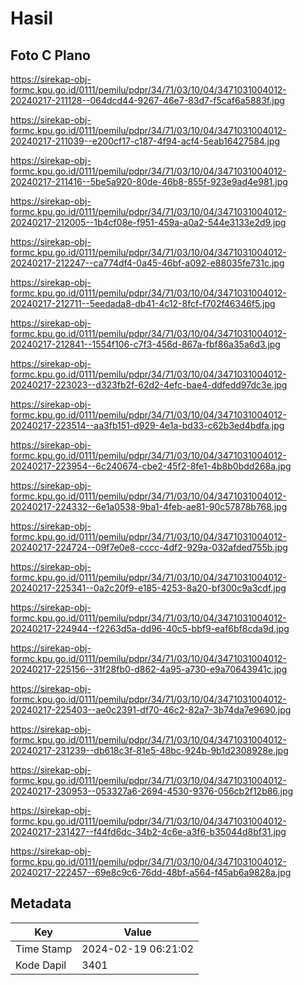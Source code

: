# Hasil

## Foto C Plano

https://sirekap-obj-formc.kpu.go.id/0111/pemilu/pdpr/34/71/03/10/04/3471031004012-20240217-211128--064dcd44-9267-46e7-83d7-f5caf6a5883f.jpg

https://sirekap-obj-formc.kpu.go.id/0111/pemilu/pdpr/34/71/03/10/04/3471031004012-20240217-211039--e200cf17-c187-4f94-acf4-5eab16427584.jpg

https://sirekap-obj-formc.kpu.go.id/0111/pemilu/pdpr/34/71/03/10/04/3471031004012-20240217-211416--5be5a920-80de-46b8-855f-923e9ad4e981.jpg

https://sirekap-obj-formc.kpu.go.id/0111/pemilu/pdpr/34/71/03/10/04/3471031004012-20240217-212005--1b4cf08e-f951-459a-a0a2-544e3133e2d9.jpg

https://sirekap-obj-formc.kpu.go.id/0111/pemilu/pdpr/34/71/03/10/04/3471031004012-20240217-212247--ca774df4-0a45-46bf-a092-e88035fe731c.jpg

https://sirekap-obj-formc.kpu.go.id/0111/pemilu/pdpr/34/71/03/10/04/3471031004012-20240217-212711--5eedada8-db41-4c12-8fcf-f702f46346f5.jpg

https://sirekap-obj-formc.kpu.go.id/0111/pemilu/pdpr/34/71/03/10/04/3471031004012-20240217-212841--1554f106-c7f3-456d-867a-fbf86a35a6d3.jpg

https://sirekap-obj-formc.kpu.go.id/0111/pemilu/pdpr/34/71/03/10/04/3471031004012-20240217-223023--d323fb2f-62d2-4efc-bae4-ddfedd97dc3e.jpg

https://sirekap-obj-formc.kpu.go.id/0111/pemilu/pdpr/34/71/03/10/04/3471031004012-20240217-223514--aa3fb151-d929-4e1a-bd33-c62b3ed4bdfa.jpg

https://sirekap-obj-formc.kpu.go.id/0111/pemilu/pdpr/34/71/03/10/04/3471031004012-20240217-223954--6c240674-cbe2-45f2-8fe1-4b8b0bdd268a.jpg

https://sirekap-obj-formc.kpu.go.id/0111/pemilu/pdpr/34/71/03/10/04/3471031004012-20240217-224332--6e1a0538-9ba1-4feb-ae81-90c57878b768.jpg

https://sirekap-obj-formc.kpu.go.id/0111/pemilu/pdpr/34/71/03/10/04/3471031004012-20240217-224724--09f7e0e8-cccc-4df2-929a-032afded755b.jpg

https://sirekap-obj-formc.kpu.go.id/0111/pemilu/pdpr/34/71/03/10/04/3471031004012-20240217-225341--0a2c20f9-e185-4253-8a20-bf300c9a3cdf.jpg

https://sirekap-obj-formc.kpu.go.id/0111/pemilu/pdpr/34/71/03/10/04/3471031004012-20240217-224944--f2263d5a-dd96-40c5-bbf9-eaf6bf8cda9d.jpg

https://sirekap-obj-formc.kpu.go.id/0111/pemilu/pdpr/34/71/03/10/04/3471031004012-20240217-225156--31f28fb0-d862-4a95-a730-e9a70643941c.jpg

https://sirekap-obj-formc.kpu.go.id/0111/pemilu/pdpr/34/71/03/10/04/3471031004012-20240217-225403--ae0c2391-df70-46c2-82a7-3b74da7e9690.jpg

https://sirekap-obj-formc.kpu.go.id/0111/pemilu/pdpr/34/71/03/10/04/3471031004012-20240217-231239--db618c3f-81e5-48bc-924b-9b1d2308928e.jpg

https://sirekap-obj-formc.kpu.go.id/0111/pemilu/pdpr/34/71/03/10/04/3471031004012-20240217-230953--053327a6-2694-4530-9376-056cb2f12b86.jpg

https://sirekap-obj-formc.kpu.go.id/0111/pemilu/pdpr/34/71/03/10/04/3471031004012-20240217-231427--f44fd6dc-34b2-4c6e-a3f6-b35044d8bf31.jpg

https://sirekap-obj-formc.kpu.go.id/0111/pemilu/pdpr/34/71/03/10/04/3471031004012-20240217-222457--69e8c9c6-76dd-48bf-a564-f45ab6a9828a.jpg


## Metadata

| Key        | Value               |
| ---------- | ------------------- |
| Time Stamp | 2024-02-19 06:21:02 |
| Kode Dapil | 3401                |



